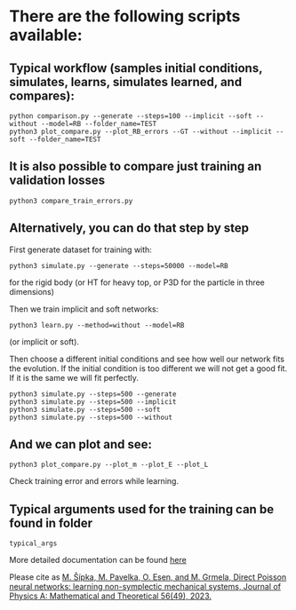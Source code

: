 # There are the following scripts available:

## Typical workflow (samples initial conditions, simulates, learns, simulates learned, and compares):

    python comparison.py --generate --steps=100 --implicit --soft --without --model=RB --folder_name=TEST
    python3 plot_compare.py --plot_RB_errors --GT --without --implicit --soft --folder_name=TEST

## It is also possible to compare just training an validation losses

    python3 compare_train_errors.py

## Alternatively, you can do that step by step

First generate dataset for training with:

    python3 simulate.py --generate --steps=50000 --model=RB

for the rigid body (or HT for heavy top, or P3D for the particle in three dimensions)

Then we train implicit and soft networks:

    python3 learn.py --method=without --model=RB

(or implicit or soft).

Then choose a different initial conditions and see how well our network fits the evolution. If the initial condition is too different we will not get a good fit. If it is the same we will fit perfectly.

    python3 simulate.py --steps=500 --generate
    python3 simulate.py --steps=500 --implicit
    python3 simulate.py --steps=500 --soft
    python3 simulate.py --steps=500 --without

## And we can plot and see:

    python3 plot_compare.py --plot_m --plot_E --plot_L

Check training error and errors while learning.

## Typical arguments used for the training can be found in folder

    typical_args

More detailed documentation can be found [here](https://www.karlin.mff.cuni.cz/~pavelka/direct-poisson-neural-networks/)

Please cite as [M. Šípka, M. Pavelka, O. Esen, and M. Grmela, Direct Poisson neural networks: learning non-symplectic mechanical systems, Journal of Physics A: Mathematical and Theoretical 56(49), 2023.](https://iopscience.iop.org/article/10.1088/1751-8121/ad0803)
